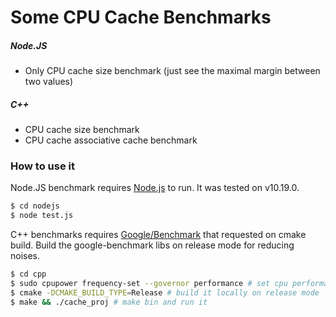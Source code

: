 # Some CPU Cache Benchmarks

##### Node.JS
 - Only CPU cache size benchmark (just see the maximal margin between two values)
##### C++
 - CPU cache size benchmark
 - CPU cache associative cache benchmark

### How to use it
Node.JS benchmark requires [Node.js](https://nodejs.org/) to run. It was tested on v10.19.0.

```sh
$ cd nodejs
$ node test.js
```


C++ benchmarks requires [Google/Benchmark](https://github.com/google/benchmark) that requested on cmake build. Build the google-benchmark libs on release mode for reducing noises.

```sh
$ cd cpp
$ sudo cpupower frequency-set --governor performance # set cpu performance mode for more accurate results
$ cmake -DCMAKE_BUILD_TYPE=Release # build it locally on release mode
$ make && ./cache_proj # make bin and run it
```


